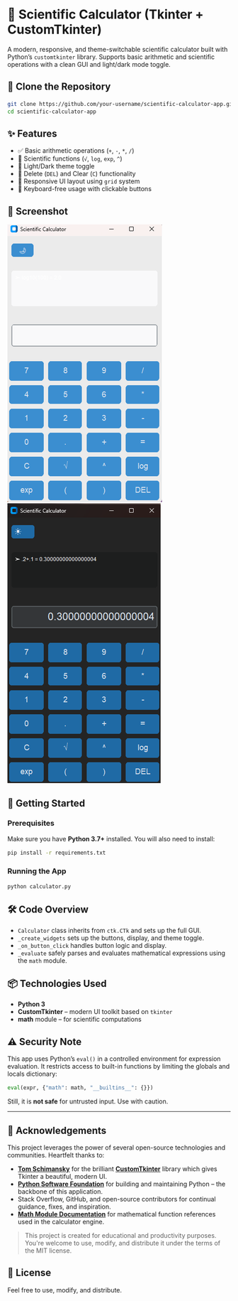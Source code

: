 # 🔢 Scientific Calculator (Tkinter + CustomTkinter)
A modern, responsive, and theme-switchable scientific calculator built with Python’s `customtkinter` library. Supports basic arithmetic and scientific operations with a clean GUI and light/dark mode toggle.

## 🔗 Clone the Repository

```bash
git clone https://github.com/your-username/scientific-calculator-app.git
cd scientific-calculator-app
```

## ✨ Features
* ✅ Basic arithmetic operations (`+`, `-`, `*`, `/`)
* 🧮 Scientific functions (`√`, `log`, `exp`, `^`)
* 🌙 Light/Dark theme toggle
* 🔄 Delete (`DEL`) and Clear (`C`) functionality
* 📱 Responsive UI layout using `grid` system
* 🎯 Keyboard-free usage with clickable buttons

## 📸 Screenshot
![image alt](https://github.com/GITWithAkshay/PRODIGY_AD_01/blob/3e5e5b17f62ad0d40047ae1d8d59f430c16952f3/Screenshot%20(182).png)
![image alt](https://github.com/GITWithAkshay/PRODIGY_AD_01/blob/79ce2bdbffa61317863086e6d084da2659437a9b/Screenshot%20(180).png)

## 🚀 Getting Started

### Prerequisites
Make sure you have **Python 3.7+** installed.
You will also need to install:
```bash
pip install -r requirements.txt
```

### Running the App
```bash
python calculator.py
```

## 🛠️ Code Overview
* `Calculator` class inherits from `ctk.CTk` and sets up the full GUI.
* `_create_widgets` sets up the buttons, display, and theme toggle.
* `_on_button_click` handles button logic and display.
* `_evaluate` safely parses and evaluates mathematical expressions using the `math` module.

## 📦 Technologies Used
* **Python 3**
* **CustomTkinter** – modern UI toolkit based on `tkinter`
* **math** module – for scientific computations

## ⚠️ Security Note
This app uses Python’s `eval()` in a controlled environment for expression evaluation. It restricts access to built-in functions by limiting the globals and locals dictionary:

```python
eval(expr, {"math": math, "__builtins__": {}})
```

Still, it is **not safe** for untrusted input. Use with caution.

---

## 🙏 Acknowledgements

This project leverages the power of several open-source technologies and communities. Heartfelt thanks to:

* [**Tom Schimansky**](https://github.com/TomSchimansky) for the brilliant [**CustomTkinter**](https://github.com/TomSchimansky/CustomTkinter) library which gives Tkinter a beautiful, modern UI.
* [**Python Software Foundation**](https://www.python.org/psf/) for building and maintaining Python – the backbone of this application.
* Stack Overflow, GitHub, and open-source contributors for continual guidance, fixes, and inspiration.
* [**Math Module Documentation**](https://docs.python.org/3/library/math.html) for mathematical function references used in the calculator engine.

> This project is created for educational and productivity purposes. You're welcome to use, modify, and distribute it under the terms of the MIT license.


## 📄 License
Feel free to use, modify, and distribute.
